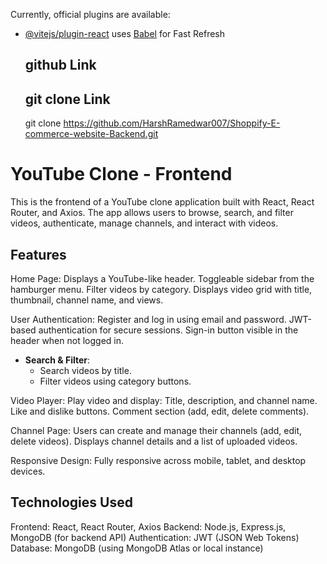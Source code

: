  
 

 
Currently,   official plugins are available:

- [@vitejs/plugin-react](https://github.com/vitejs/vite-plugin-react/blob/main/packages/plugin-react/README.md) uses [Babel](https://babeljs.io/) for Fast Refresh

  ## github Link

  ## git clone Link
  git clone  https://github.com/HarshRamedwar007/Shoppify-E-commerce-website-Backend.git


# YouTube Clone - Frontend

This is the frontend of a YouTube clone application built with React, React Router, and Axios. The app allows users to browse, search, and filter videos, authenticate, manage channels, and interact with videos.


## Features

 Home Page:
   Displays a YouTube-like header.
   Toggleable sidebar from the hamburger menu.
   Filter videos by category.
   Displays video grid with title, thumbnail, channel name, and views.

 User Authentication:
   Register and log in using email and password.
   JWT-based authentication for secure sessions.
   Sign-in button visible in the header when not logged in.

- **Search & Filter**:
  - Search videos by title.
  - Filter videos using category buttons.

Video Player:
     Play video and display:
     Title, description, and channel name.
     Like and dislike buttons.
     Comment section (add, edit, delete comments).

 Channel Page:
   Users can create and manage their channels (add, edit, delete videos).
   Displays channel details and a list of uploaded videos.

 Responsive Design:
  Fully responsive across mobile, tablet, and desktop devices.

## Technologies Used

 Frontend: React, React Router, Axios
 Backend: Node.js, Express.js, MongoDB (for backend API)
 Authentication: JWT (JSON Web Tokens)
 Database: MongoDB (using MongoDB Atlas or local instance)


